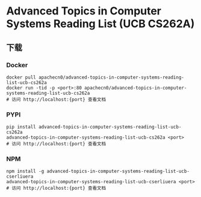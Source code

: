 # Advanced Topics in Computer Systems Reading List (UCB CS262A)

## 下载

### Docker

```
docker pull apachecn0/advanced-topics-in-computer-systems-reading-list-ucb-cs262a
docker run -tid -p <port>:80 apachecn0/advanced-topics-in-computer-systems-reading-list-ucb-cs262a
# 访问 http://localhost:{port} 查看文档
```

### PYPI

```
pip install advanced-topics-in-computer-systems-reading-list-ucb-cs262a
advanced-topics-in-computer-systems-reading-list-ucb-cs262a <port>
# 访问 http://localhost:{port} 查看文档
```

### NPM

```
npm install -g advanced-topics-in-computer-systems-reading-list-ucb-cserliuera
advanced-topics-in-computer-systems-reading-list-ucb-cserliuera <port>
# 访问 http://localhost:{port} 查看文档
```